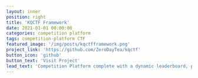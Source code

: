 ```yaml
---
layout: inner
position: right
title: 'KQCTF Framework'
date: 2021-01-01 00:00:00
categories: competition platform
tags: competition-platform CTF
featured_image: '/img/posts/kqctfframework.png'
project_link: 'https://github.com/ZeroDayTea/kqctf'
button_icon: 'github'
button_text: 'Visit Project'
lead_text: 'Competition Platform complete with a dynamic leaderboard, point scoring algorithm, admin dashboard, user/team registration, and competition management features perfect for hosting any online/remote competition'
---
```

